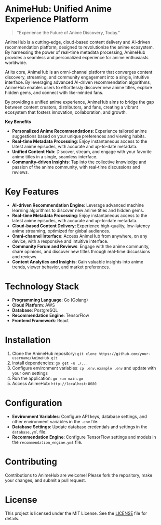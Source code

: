 <!-- AnimeHub_20250803183606_8110 -->

# AnimeHub: Unified Anime Experience Platform
> "Experience the Future of Anime Discovery, Today."

AnimeHub is a cutting-edge, cloud-based content delivery and AI-driven recommendation platform, designed to revolutionize the anime ecosystem. By harnessing the power of real-time metadata processing, AnimeHub provides a seamless and personalized experience for anime enthusiasts worldwide.

At its core, AnimeHub is an omni-channel platform that converges content discovery, streaming, and community engagement into a single, intuitive interface. By leveraging advanced AI-driven recommendation algorithms, AnimeHub enables users to effortlessly discover new anime titles, explore hidden gems, and connect with like-minded fans.

By providing a unified anime experience, AnimeHub aims to bridge the gap between content creators, distributors, and fans, creating a vibrant ecosystem that fosters innovation, collaboration, and growth.

**Key Benefits**

* **Personalized Anime Recommendations**: Experience tailored anime suggestions based on your unique preferences and viewing habits.
* **Real-time Metadata Processing**: Enjoy instantaneous access to the latest anime episodes, with accurate and up-to-date metadata.
* **Unified Content Hub**: Discover, stream, and engage with your favorite anime titles in a single, seamless interface.
* **Community-driven Insights**: Tap into the collective knowledge and passion of the anime community, with real-time discussions and reviews.

# Key Features

* **AI-driven Recommendation Engine**: Leverage advanced machine learning algorithms to discover new anime titles and hidden gems.
* **Real-time Metadata Processing**: Enjoy instantaneous access to the latest anime episodes, with accurate and up-to-date metadata.
* **Cloud-based Content Delivery**: Experience high-quality, low-latency anime streaming, optimized for global audiences.
* **Omni-channel Interface**: Access AnimeHub from anywhere, on any device, with a responsive and intuitive interface.
* **Community Forum and Reviews**: Engage with the anime community, share opinions, and discover new titles through real-time discussions and reviews.
* **Content Analytics and Insights**: Gain valuable insights into anime trends, viewer behavior, and market preferences.

# Technology Stack

* **Programming Language**: Go (Golang)
* **Cloud Platform**: AWS
* **Database**: PostgreSQL
* **Recommendation Engine**: TensorFlow
* **Frontend Framework**: React

# Installation

1. Clone the AnimeHub repository: `git clone https://github.com/your-username/AnimeHub.git`
2. Install dependencies: `go get -u ./...`
3. Configure environment variables: `cp .env.example .env` and update with your own settings
4. Run the application: `go run main.go`
5. Access AnimeHub: `http://localhost:8080`

# Configuration

* **Environment Variables**: Configure API keys, database settings, and other environment variables in the `.env` file.
* **Database Settings**: Update database credentials and settings in the `database.yml` file.
* **Recommendation Engine**: Configure TensorFlow settings and models in the `recommendation_engine.yml` file.

# Contributing

Contributions to AnimeHub are welcome! Please fork the repository, make your changes, and submit a pull request.

# License

This project is licensed under the MIT License. See the [LICENSE](LICENSE) file for details.